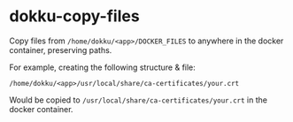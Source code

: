 # dokku-copy-files

Copy files from ```/home/dokku/<app>/DOCKER_FILES``` to anywhere in the docker container, preserving paths.

For example, creating the following structure & file:

```
/home/dokku/<app>/usr/local/share/ca-certificates/your.crt
```

Would be copied to ```/usr/local/share/ca-certificates/your.crt``` in the docker container.
